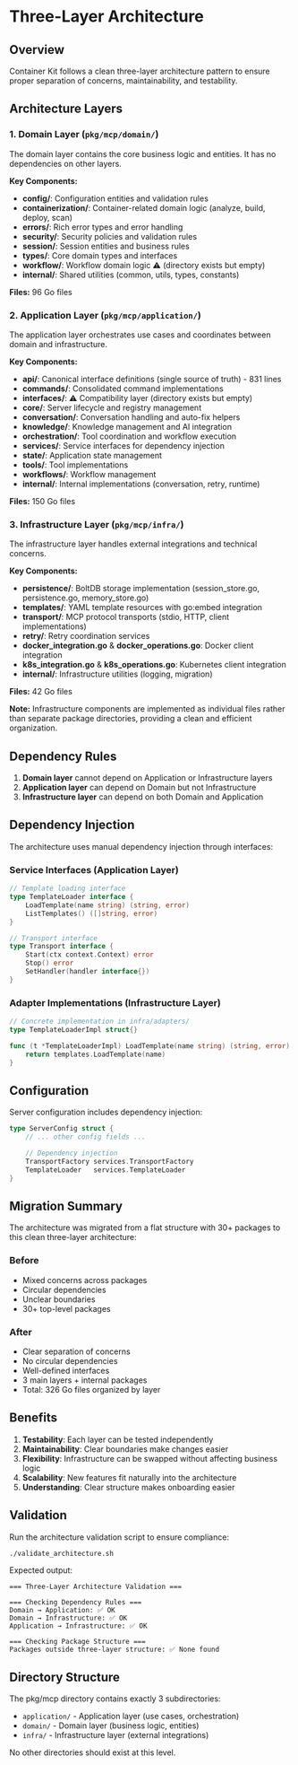 # Three-Layer Architecture

## Overview

Container Kit follows a clean three-layer architecture pattern to ensure proper separation of concerns, maintainability, and testability.

## Architecture Layers

### 1. Domain Layer (`pkg/mcp/domain/`)
The domain layer contains the core business logic and entities. It has no dependencies on other layers.

**Key Components:**
- **config/**: Configuration entities and validation rules
- **containerization/**: Container-related domain logic (analyze, build, deploy, scan)
- **errors/**: Rich error types and error handling
- **security/**: Security policies and validation rules
- **session/**: Session entities and business rules
- **types/**: Core domain types and interfaces
- **workflow/**: Workflow domain logic ⚠️ (directory exists but empty)
- **internal/**: Shared utilities (common, utils, types, constants)

**Files:** 96 Go files

### 2. Application Layer (`pkg/mcp/application/`)
The application layer orchestrates use cases and coordinates between domain and infrastructure.

**Key Components:**
- **api/**: Canonical interface definitions (single source of truth) - 831 lines
- **commands/**: Consolidated command implementations
- **interfaces/**: ⚠️ Compatibility layer (directory exists but empty)
- **core/**: Server lifecycle and registry management
- **conversation/**: Conversation handling and auto-fix helpers
- **knowledge/**: Knowledge management and AI integration
- **orchestration/**: Tool coordination and workflow execution
- **services/**: Service interfaces for dependency injection
- **state/**: Application state management
- **tools/**: Tool implementations
- **workflows/**: Workflow management
- **internal/**: Internal implementations (conversation, retry, runtime)

**Files:** 150 Go files

### 3. Infrastructure Layer (`pkg/mcp/infra/`)
The infrastructure layer handles external integrations and technical concerns.

**Key Components:**
- **persistence/**: BoltDB storage implementation (session_store.go, persistence.go, memory_store.go)
- **templates/**: YAML template resources with go:embed integration
- **transport/**: MCP protocol transports (stdio, HTTP, client implementations)
- **retry/**: Retry coordination services
- **docker_integration.go** & **docker_operations.go**: Docker client integration
- **k8s_integration.go** & **k8s_operations.go**: Kubernetes client integration
- **internal/**: Infrastructure utilities (logging, migration)

**Files:** 42 Go files

**Note:** Infrastructure components are implemented as individual files rather than separate package directories, providing a clean and efficient organization.

## Dependency Rules

1. **Domain layer** cannot depend on Application or Infrastructure layers
2. **Application layer** can depend on Domain but not Infrastructure
3. **Infrastructure layer** can depend on both Domain and Application

## Dependency Injection

The architecture uses manual dependency injection through interfaces:

### Service Interfaces (Application Layer)
```go
// Template loading interface
type TemplateLoader interface {
    LoadTemplate(name string) (string, error)
    ListTemplates() ([]string, error)
}

// Transport interface
type Transport interface {
    Start(ctx context.Context) error
    Stop() error
    SetHandler(handler interface{})
}
```

### Adapter Implementations (Infrastructure Layer)
```go
// Concrete implementation in infra/adapters/
type TemplateLoaderImpl struct{}

func (t *TemplateLoaderImpl) LoadTemplate(name string) (string, error) {
    return templates.LoadTemplate(name)
}
```

## Configuration

Server configuration includes dependency injection:

```go
type ServerConfig struct {
    // ... other config fields ...

    // Dependency injection
    TransportFactory services.TransportFactory
    TemplateLoader   services.TemplateLoader
}
```

## Migration Summary

The architecture was migrated from a flat structure with 30+ packages to this clean three-layer architecture:

### Before
- Mixed concerns across packages
- Circular dependencies
- Unclear boundaries
- 30+ top-level packages

### After
- Clear separation of concerns
- No circular dependencies
- Well-defined interfaces
- 3 main layers + internal packages
- Total: 326 Go files organized by layer

## Benefits

1. **Testability**: Each layer can be tested independently
2. **Maintainability**: Clear boundaries make changes easier
3. **Flexibility**: Infrastructure can be swapped without affecting business logic
4. **Scalability**: New features fit naturally into the architecture
5. **Understanding**: Clear structure makes onboarding easier

## Validation

Run the architecture validation script to ensure compliance:

```bash
./validate_architecture.sh
```

Expected output:
```
=== Three-Layer Architecture Validation ===

=== Checking Dependency Rules ===
Domain → Application: ✅ OK
Domain → Infrastructure: ✅ OK
Application → Infrastructure: ✅ OK

=== Checking Package Structure ===
Packages outside three-layer structure: ✅ None found
```

## Directory Structure

The pkg/mcp directory contains exactly 3 subdirectories:
- `application/` - Application layer (use cases, orchestration)
- `domain/` - Domain layer (business logic, entities)
- `infra/` - Infrastructure layer (external integrations)

No other directories should exist at this level.
